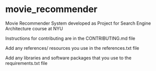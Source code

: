 # movie_recommender
Movie Recommender System developed as Project for Search Engine Architecture course at NYU

Instructions for contributing are in the CONTRIBUTING.md file

Add any references/ resources you use in the references.txt file

Add any libraries and software packages that you use to the requirements.txt file
